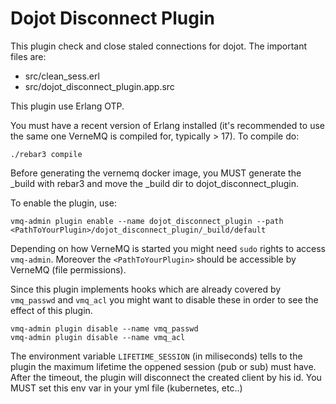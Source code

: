 # Dojot Disconnect Plugin

This plugin check and close staled connections for dojot. The important files are:

- src/clean_sess.erl 
- src/dojot_disconnect_plugin.app.src

This plugin use Erlang OTP.


You must have a recent version of Erlang installed (it's recommended to use the
same one VerneMQ is compiled for, typically > 17). To compile do:

    ./rebar3 compile

Before generating the vernemq docker image, you MUST generate the _build with rebar3 and move the _build dir to dojot_disconnect_plugin.

To enable the plugin, use:

    vmq-admin plugin enable --name dojot_disconnect_plugin --path <PathToYourPlugin>/dojot_disconnect_plugin/_build/default

Depending on how VerneMQ is started you might need ``sudo`` rights to access ``vmq-admin``.
Moreover the ``<PathToYourPlugin>`` should be accessible by VerneMQ (file permissions).

Since this plugin implements hooks which are already covered by
``vmq_passwd`` and ``vmq_acl`` you might want to disable these in order to see
the effect of this plugin.

    vmq-admin plugin disable --name vmq_passwd
    vmq-admin plugin disable --name vmq_acl

The environment variable ``LIFETIME_SESSION`` (in miliseconds) tells to the plugin the maximum lifetime the oppened session (pub or sub) must have. After the timeout, the plugin will disconnect the created client by his id. You MUST set this env var in your yml file (kubernetes, etc..)